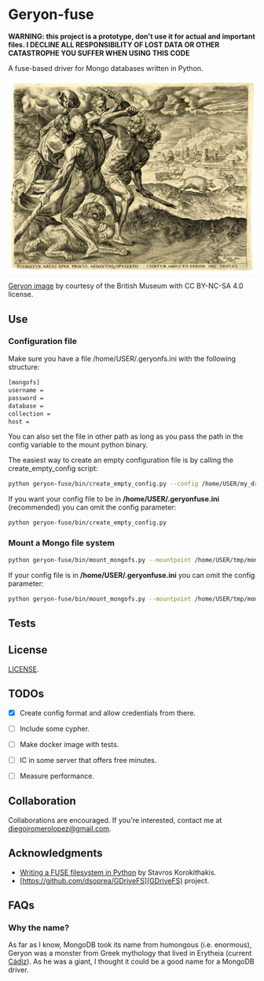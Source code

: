 # Geryon-fuse

**WARNING: this project is a prototype, don't use it for actual and important files.
I DECLINE ALL RESPONSIBILITY OF LOST DATA OR OTHER CATASTROPHE YOU SUFFER WHEN USING THIS CODE**

A fuse-based driver for Mongo databases written in Python.

![Geryon fighting with Heracles](resources/geryon.jpg)

[Geryon image](https://www.britishmuseum.org/collection/image/182489001) by courtesy of the British Museum with
CC BY-NC-SA 4.0 license.


## Use

### Configuration file
Make sure you have a file /home/USER/.geryonfs.ini with the following structure:

```
[mongofs]
username =
password =
database =
collection =
host =
```

You can also set the file in other path as long as you pass the path in the config variable to the mount python binary.

The easiest way to create an empty configuration file is by calling the create_empty_config script: 

```bash
python geryon-fuse/bin/create_empty_config.py --config /home/USER/my_drives/.geryonfs.ini
```

If you want your config file to be in **/home/USER/.geryonfuse.ini** (recommended) you can omit the config parameter:

```bash
python geryon-fuse/bin/create_empty_config.py
```

### Mount a Mongo file system

```bash
python geryon-fuse/bin/mount_mongofs.py --mountpoint /home/USER/tmp/mongofs --config /home/USER/.geryonfs.ini
```

If your config file is in **/home/USER/.geryonfuse.ini** you can omit the config parameter:

```bash
python geryon-fuse/bin/mount_mongofs.py --mountpoint /home/USER/tmp/mongofs
```

## Tests



## License
[LICENSE](LICENSE).


## TODOs

- [x] Create config format and allow credentials from there.
- [ ] Include some cypher.
- [ ] Make docker image with tests.
- [ ] IC in some server that offers free minutes.
- [ ] Measure performance. 


## Collaboration

Collaborations are encouraged. If you're interested, contact me at diegojromerolopez@gmail.com.


## Acknowledgments
  
  * [Writing a FUSE filesystem in Python](https://www.stavros.io/posts/python-fuse-filesystem/)
    by Stavros Korokithakis.
  * [https://github.com/dsoprea/GDriveFS](GDriveFS) project.


## FAQs

### Why the name?

As far as I know, MongoDB took its name from humongous (i.e. enormous), Geryon was a monster from Greek mythology that
lived in Erytheia (current [Cádiz](https://en.wikipedia.org/wiki/C%C3%A1diz)). As he was a giant,
I thought it could be a good name for a MongoDB driver.

